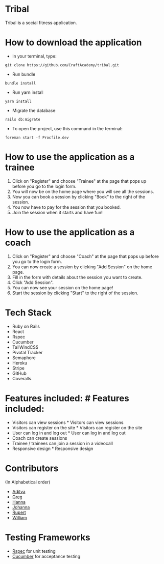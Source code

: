 # Tribal

Tribal is a social fitness application.

# How to download the application

* In your terminal, type:

```
git clone https://github.com/CraftAcademy/tribal.git
```

* Run bundle

```
bundle install
```

* Run yarn install

```
yarn install
```

* Migrate the database

```
rails db:migrate
```

* To open the project, use this command in the terminal:

```
foreman start -f Procfile.dev
```

# How to use the application as a trainee

1. Click on "Register" and choose "Trainee" at the page that pops up before you go to the login form.
2. You will now be on the home page where you will see all the sessions.
3. Now you can book a session by clicking "Book" to the right of the session.
4. You now have to pay for the session that you booked.
5. Join the session when it starts and have fun!

# How to use the application as a coach

1. Click on "Register" and choose "Coach" at the page that pops up before you go to the login form.
2. You can now create a session by clicking "Add Session" on the home page.
3. Fill in the form with details about the session you want to create.
4. Click "Add Session".
5. You can now see your session on the home page!
6. Start the session by clicking "Start" to the right of the session.

# Tech Stack

* Ruby on Rails
* React
* Rspec
* Cucumber
* TailWindCSS
* Pivotal Tracker
* Semaphore
* Heroku
* Stripe
* GitHub
* Coveralls

# Features included:	# Features included:
* Visitors can view sessions	* Visitors can view sessions
* Visitors can register on the site	* Visitors can register on the site
* User can log in and log out	* User can log in and log out
* Coach can create sessions
* Trainee / trainees can join a session in a videocall
* Responsive design	* Responsive design

# Contributors
(In Alphabetical order)

* [Aditya](https://github.com/kianaditya)
* [Greg](https://github.com/GergKllai1)
* [Hanna](https://github.com/HannaSwDn)
* [Johanna](https://github.com/johannaanden)
* [Rupert](https://github.com/rupertlion)
* [William](https://github.com/schneiderman805)

# Testing Frameworks
* [Rspec](http://rspec.info/) for unit testing
* [Cucumber](https://cucumber.io/) for acceptance testing
